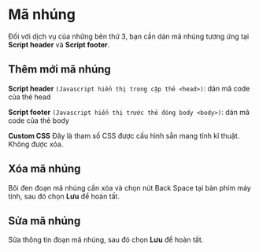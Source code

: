 # Mã nhúng

Đối với dịch vụ của những bên thứ 3, bạn cần dán mã nhúng tương ứng tại **Script header** và **Script footer**.

## Thêm mới mã nhúng

**Script header**
`(Javascript hiển thị trong cặp thẻ <head>)`: dán mã code của thẻ head

**Script footer**
`(Javascript hiển thị trước thẻ đóng body <body>)`: dán mã code của thẻ body

**Custom CSS**
Đây là tham số CSS được cấu hình sẵn mang tính kĩ thuật. Không được xóa.
  
## Xóa mã nhúng
Bôi đen đoạn mã nhúng cần xóa và chọn nút Back Space tại bàn phím máy tính, sau đó chọn **Lưu** để hoàn tất.

## Sửa mã nhúng
Sửa thông tin đoạn mã nhúng, sau đó chọn **Lưu** để hoàn tất.
